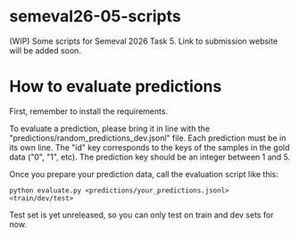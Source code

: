 # semeval26-05-scripts
(WIP) Some scripts for Semeval 2026 Task 5. Link to submission website will be added soon.

# How to evaluate predictions

First, remember to install the requirements.

To evaluate a prediction, please bring it in line with the "predictions/random_predictions_dev.jsonl" file.
Each prediction must be in its own line. The "id" key corresponds to the keys of the samples in the gold data ("0", "1", etc).
The prediction key should be an integer between 1 and 5.

Once you prepare your prediction data, call the evaluation script like this:

```
python evaluate.py <predictions/your_predictions.jsonl> <train/dev/test>
```

Test set is yet unreleased, so you can only test on train and dev sets for now.
